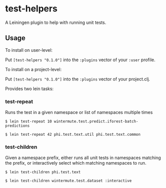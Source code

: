 # test-helpers

A Leiningen plugin to help with running unit tests.

## Usage

To install on user-level:

Put `[test-helpers "0.1.0"]` into the `:plugins` vector of your `:user`
profile.

To install on a project-level:

Put `[test-helpers "0.1.0"]` into the `:plugins` vector of your project.clj.

Provides two lein tasks:

### test-repeat

Runs the test in a given namespace or list of namespaces multiple times

    $ lein test-repeat 10 wintermute.test.predict.iforest-batch-predictions

    $ lein test-repeat 42 phi.test.text.util phi.test.text.common

### test-children

Given a namespace prefix, either runs all unit tests in namespaces
matching the prefix, or interactively select which matching namespaces
to run.

    $ lein test-children phi.test.text

    $ lein test-children wintermute.test.dataset :interactive
